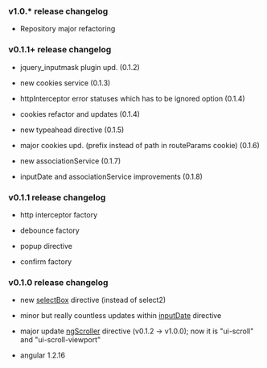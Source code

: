 ### v1.0.* release changelog

* Repository major refactoring

### v0.1.1+ release changelog

* jquery_inputmask plugin upd. (0.1.2)

* new cookies service (0.1.3)

* httpInterceptor error statuses which has to be ignored option (0.1.4)

* cookies refactor and updates (0.1.4)

* new typeahead directive (0.1.5)

* major cookies upd. (prefix instead of path in routeParams cookie) (0.1.6)

* new associationService (0.1.7)

* inputDate and associationService improvements (0.1.8)


### v0.1.1 release changelog

* http interceptor factory

* debounce factory

* popup directive

* confirm factory


### v0.1.0 release changelog

* new <a href="https://github.com/Hill30/WebApiComponents/tree/master/src/directives/selectBox">selectBox</a> directive (instead of select2)

* minor but really countless updates within <a href="https://github.com/Hill30/WebApiComponents/tree/master/src/directives/inputDate">inputDate</a> directive

* major update <a href="https://github.com/Hill30/NGScroller/tree/v1.0.0">ngScroller</a> directive (v0.1.2 -> v1.0.0); now it is "ui-scroll" and "ui-scroll-viewport"

* angular 1.2.16